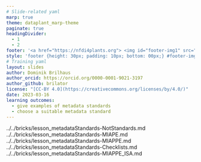 ```yaml
---
# Slide-related yaml
marp: true
theme: dataplant_marp-theme
paginate: true
headingDivider: 
  - 1
  - 2
footer: '<a href="https://nfdi4plants.org"> <img id="footer-img1" src="../../images/_logos/DataPLANT/DataPLANT_logo_square_bg_transparent.svg"></a> <a href="https://creativecommons.org/licenses/by/4.0/"><img id="footer-img2" src="../../images/_logos/CreativeCommons/by.svg"> </a>'
style: 'footer {height: 30px; padding: 10px; bottom: 00px;} #footer-img1 {height: 30px; padding-left: 0px;} #footer-img2 {height: 20px; padding-left: 20px; opacity: 0.5;}'
# Training yaml
layout: slides
author: Dominik Brilhaus
author_orcid: https://orcid.org/0000-0001-9021-3197
author_github: brilator
license: "[CC-BY 4.0](https://creativecommons.org/licenses/by/4.0/)"
date: 2023-03-16
learning outcomes:
  - give examples of metadata standards
  - choose a suitable metadata standard
---
```


../../bricks/lesson_metadataStandards-NotStandards.md
../../bricks/lesson_metadataStandards-MIAPE.md
../../bricks/lesson_metadataStandards-MIAPPE.md
../../bricks/lesson_metadataStandards-Checklists.md
../../bricks/lesson_metadataStandards-MIAPPE_ISA.md
